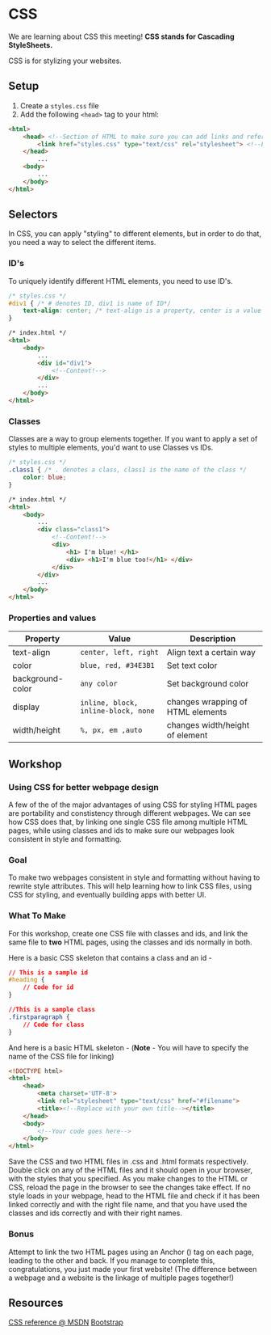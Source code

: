 # CSS
We are learning about CSS this meeting! **CSS stands for Cascading StyleSheets.**

CSS is for stylizing your websites.

## Setup
1. Create a `styles.css` file
2. Add the following `<head>` tag to your html:
```html
<html>
    <head> <!--Section of HTML to make sure you can add links and references to files-->
        <link href="styles.css" type="text/css" rel="stylesheet"> <!--Links to another css file-->
    </head>
        ...
    <body>
        ...
    </body>
</html>
```

## Selectors
In CSS, you can apply "styling" to different elements, but in order to do that, you need a way to select the different items.

### ID's
To uniquely identify different HTML elements, you need to use ID's. 
```css
/* styles.css */
#div1 { /* # denotes ID, div1 is name of ID*/
    text-align: center; /* text-align is a property, center is a value */
}
```
```html
/* index.html */
<html>
    <body>
        ...
        <div id="div1">
            <!--Content!-->
        </div>
        ...
    </body>
</html>
```

### Classes
Classes are a way to group elements together. If you want to apply a set of styles to multiple elements, you'd want to use Classes vs IDs.

```css
/* styles.css */
.class1 { /* . denotes a class, class1 is the name of the class */
    color: blue;
}
```
```html
/* index.html */
<html>
    <body>
        ...
        <div class="class1">
            <!--Content!-->
            <div>
                <h1> I'm blue! </h1>
                <div> <h1>I'm blue too!</h1> </div>
            </div>
        </div>
        ...
    </body>
</html>
```

### Properties and values
| Property       | Value     | Description |
| -------------- | ----------| -------------- |
| text-align     | `center, left, right` | Align text a certain way |
| color          | `blue, red, #34E3B1`  | Set text color |
| background-color | `any color` | Set background color |
| display        | `inline, block, inline-block, none` | changes wrapping of HTML elements |
| width/height   | `%, px, em ,auto` | changes width/height of element |

## Workshop

### Using CSS for better webpage design
A few of the of the major advantages of using CSS for styling HTML pages are portability and constistency through different webpages. We can see how CSS does that, by linking one single CSS file among multiple HTML pages, while using classes and ids to make sure our webpages look consistent in style and formatting.

### Goal
To make two webpages consistent in style and formatting without having to rewrite style attributes. This will help learning how to link CSS files, using CSS for styling, and eventually building apps with better UI.

### What To Make
For this workshop, create one CSS file with classes and ids, and link the same file to <b>two</b> HTML pages, using the classes and ids normally in both. 

Here is a basic CSS skeleton that contains a class and an id -

```css
// This is a sample id
#heading {
    // Code for id
}

//This is a sample class
.firstparagraph {
    // Code for class
}
```

And here is a basic HTML skeleton - (<b>Note</b> - You will have to specify the name of the CSS file for linking)

```html
<!DOCTYPE html>
<html>
    <head>
        <meta charset='UTF-8'>
        <link rel="stylesheet" type="text/css" href="#filename">
        <title><!--Replace with your own title--></title>
    </head>
    <body>
        <!--Your code goes here-->
    </body>
</html>
```

Save the CSS and two HTML files in .css and .html formats respectively. Double click on any of the HTML files and it should open in your browser, with the styles that you specified. As you make changes to the HTML or CSS, reload the page in the browser to see the changes take effect. If no style loads in your webpage, head to the HTML file and check if it has been linked correctly and with the right file name, and that you have used the classes and ids correctly and with their right names.

### Bonus
Attempt to link the two HTML pages using an Anchor (<a>) tag on each page, leading to the other and back.
If you manage to complete this, congratulations, you just made your first website! (The difference between a webpage and a website is the linkage of multiple pages together!)

## Resources
[CSS reference @ MSDN](https://developer.mozilla.org/en-US/docs/Web/CSS/Reference)
[Bootstrap](https://getbootstrap.com/css)
